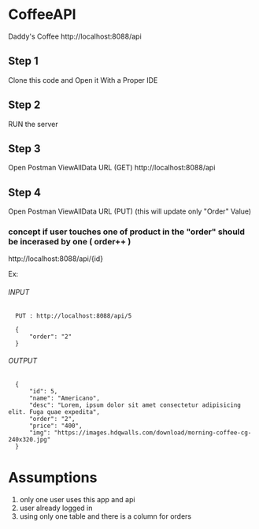 # CoffeeAPI
Daddy's Coffee
http://localhost:8088/api

## Step 1
Clone this code and Open it With a Proper IDE

## Step 2
RUN the server

## Step 3
Open Postman
ViewAllData URL (GET)
http://localhost:8088/api


## Step 4
Open Postman
ViewAllData URL (PUT)
(this will update only "Order" Value)
### concept if user touches one of product in the "order" should be incerased by one ( order++ ) 
http://localhost:8088/api/{id}

Ex:
###### INPUT
      PUT : http://localhost:8088/api/5

      {
          "order": "2"
      }
      

###### OUTPUT

      {
          "id": 5,
          "name": "Americano",
          "desc": "Lorem, ipsum dolor sit amet consectetur adipisicing elit. Fuga quae expedita",
          "order": "2",
          "price": "400",
          "img": "https://images.hdqwalls.com/download/morning-coffee-cg-240x320.jpg"
      }
      
      
# Assumptions
1. only one user uses this app and api
2. user already logged in
3. using only one table and there is a column for orders
      
